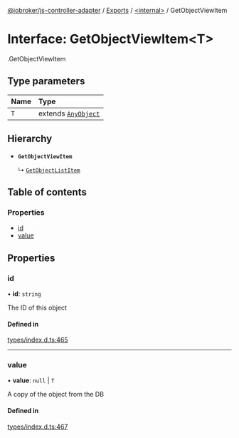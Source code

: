 [@iobroker/js-controller-adapter](../README.md) / [Exports](../modules.md) / [<internal\>](../modules/internal_.md) / GetObjectViewItem

# Interface: GetObjectViewItem<T\>

[<internal>](../modules/internal_.md).GetObjectViewItem

## Type parameters

| Name | Type |
| :------ | :------ |
| `T` | extends [`AnyObject`](../modules/internal_.md#anyobject) |

## Hierarchy

- **`GetObjectViewItem`**

  ↳ [`GetObjectListItem`](internal_.GetObjectListItem.md)

## Table of contents

### Properties

- [id](internal_.GetObjectViewItem.md#id)
- [value](internal_.GetObjectViewItem.md#value)

## Properties

### id

• **id**: `string`

The ID of this object

#### Defined in

[types/index.d.ts:465](https://github.com/ioBroker/ioBroker.js-controller/blob/7dd079e8/packages/types/index.d.ts#L465)

___

### value

• **value**: ``null`` \| `T`

A copy of the object from the DB

#### Defined in

[types/index.d.ts:467](https://github.com/ioBroker/ioBroker.js-controller/blob/7dd079e8/packages/types/index.d.ts#L467)
